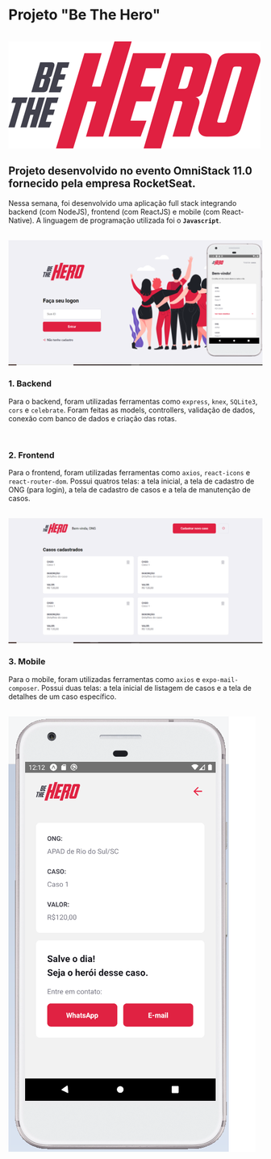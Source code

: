 # Projeto "Be The Hero"

<br>
<img src="/frontend/src/assets/logo.svg">
<br>

## Projeto desenvolvido no evento OmniStack 11.0 fornecido pela empresa RocketSeat.

Nessa semana, foi desenvolvido uma aplicação full stack integrando backend (com NodeJS), frontend (com ReactJS) e mobile (com React-Native). A linguagem de programação utilizada foi o **`Javascript`**.

<br>
<img src="/Backend/uploads/foto1.png">
<br>

### 1. Backend

Para o backend, foram utilizadas ferramentas como `express`, `knex`, `SQLite3`, `cors` e `celebrate`. Foram feitas as models, controllers, validação de dados, conexão com banco de dados e criação das rotas.

<br>

### 2. Frontend

Para o frontend, foram utilizadas ferramentas como `axios`, `react-icons` e `react-router-dom`. Possui quatros telas: a tela inicial, a tela de cadastro de ONG (para login), a tela de cadastro de casos e a tela de manutenção de casos.

<br>
<img src="/Backend/uploads/foto2.png">
<br>

### 3. Mobile

Para o mobile, foram utilizadas ferramentas como `axios` e `expo-mail-composer`. Possui duas telas: a tela inicial de listagem de casos e a tela de detalhes de um caso específico.

<br>
<img src="/Backend/uploads/foto3.png">
<br>
